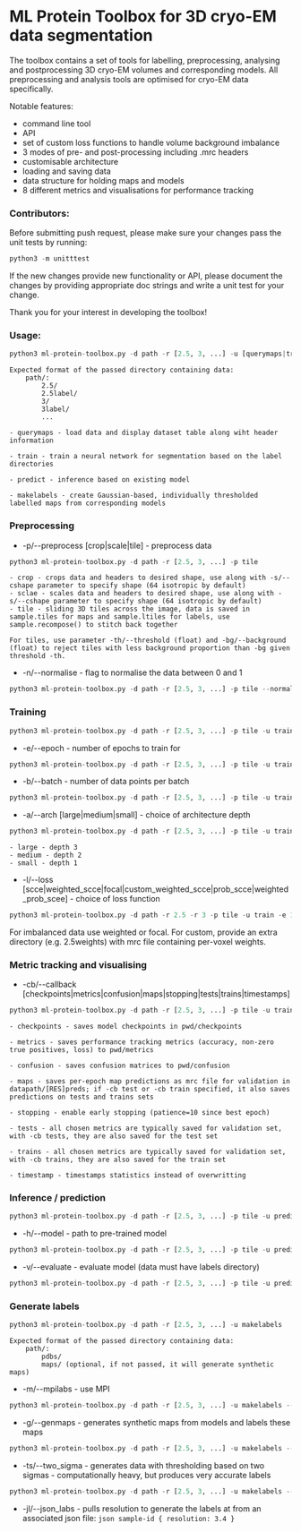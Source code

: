 # ML Protein Toolbox for 3D cryo-EM data segmentation

The toolbox contains a set of tools for labelling, preprocessing, analysing and postprocessing 3D cryo-EM volumes and corresponding models. All preprocessing and analysis tools are optimised for cryo-EM data specifically.

Notable features:
 * command line tool
 * API
 * set of custom loss functions to handle volume background imbalance
 * 3 modes of pre- and post-processing including .mrc headers
 * customisable architecture
 * loading and saving data
 * data structure for holding maps and models
 * 8 different metrics and visualisations for performance tracking

### Contributors:
Before submitting push request, please make sure your changes pass the unit tests by running:
```python
python3 -m unitttest
```
If the new changes provide new functionality or API, please document the changes by providing appropriate doc strings and write a unit test for your change.

Thank you for your interest in developing the toolbox!

### Usage:

```python
python3 ml-protein-toolbox.py -d path -r [2.5, 3, ...] -u [querymaps|train|predict|makelabels]
```

    Expected format of the passed directory containing data:
        path/:
            2.5/
            2.5label/
            3/
            3label/
            ...

    - querymaps - load data and display dataset table along wiht header information

    - train - train a neural network for segmentation based on the label directories

    - predict - inference based on existing model

    - makelabels - create Gaussian-based, individually thresholded labelled maps from corresponding models 

### Preprocessing

 * -p/--preprocess [crop|scale|tile] - preprocess data

```python
python3 ml-protein-toolbox.py -d path -r [2.5, 3, ...] -p tile
```

    - crop - crops data and headers to desired shape, use along with -s/--cshape parameter to specify shape (64 isotropic by default)
    - sclae - scales data and headers to desired shape, use along with -s/--cshape parameter to specify shape (64 isotropic by default)
    - tile - sliding 3D tiles across the image, data is saved in sample.tiles for maps and sample.ltiles for labels, use sample.recompose() to stitch back together

    For tiles, use parameter -th/--threshold (float) and -bg/--background (float) to reject tiles with less background proportion than -bg given threshold -th.

 * -n/--normalise - flag to normalise the data between 0 and 1

```python
python3 ml-protein-toolbox.py -d path -r [2.5, 3, ...] -p tile --normalise
```

### Training

```python
python3 ml-protein-toolbox.py -d path -r [2.5, 3, ...] -p tile -u train
```

 * -e/--epoch - number of epochs to train for

```python
python3 ml-protein-toolbox.py -d path -r [2.5, 3, ...] -p tile -u train -e 100
```

 * -b/--batch - number of data points per batch

```python
python3 ml-protein-toolbox.py -d path -r [2.5, 3, ...] -p tile -u train -e 100 -b 10
```

 * -a/--arch [large|medium|small] - choice of architecture depth

```python
python3 ml-protein-toolbox.py -d path -r [2.5, 3, ...] -p tile -u train -e 100 -b 10 -a large
```
    - large - depth 3
    - medium - depth 2
    - small - depth 1

 * -l/--loss [scce|weighted_scce|focal|custom_weighted_scce|prob_scce|weighted_prob_scee] - choice of loss function

```python
python3 ml-protein-toolbox.py -d path -r 2.5 -r 3 -p tile -u train -e 100 -b 10 -a large - l weighted_scce
```

   For imbalanced data use weighted or focal. For custom, provide an extra directory (e.g. 2.5weights) with mrc file containing per-voxel weights.

### Metric tracking and visualising

 * -cb/--callback [checkpoints|metrics|confusion|maps|stopping|tests|trains|timestamps]

```python
python3 ml-protein-toolbox.py -d path -r [2.5, 3, ...] -p tile -u train -e 100 -b 10 -a large - l weighted_scce -cb metrics -cb confusion -cb maps
```

    - checkpoints - saves model checkpoints in pwd/checkpoints

    - metrics - saves performance tracking metrics (accuracy, non-zero true positives, loss) to pwd/metrics

    - confusion - saves confusion matrices to pwd/confusion

    - maps - saves per-epoch map predictions as mrc file for validation in datapath/[RES]preds; if -cb test or -cb train specified, it also saves predictions on tests and trains sets

    - stopping - enable early stopping (patience=10 since best epoch)

    - tests - all chosen metrics are typically saved for validation set, with -cb tests, they are also saved for the test set

    - trains - all chosen metrics are typically saved for validation set, with -cb trains, they are also saved for the train set

    - timestamp - timestamps statistics instead of overwritting

### Inference / prediction

```python
python3 ml-protein-toolbox.py -d path -r [2.5, 3, ...] -p tile -u predict
```

 * -h/--model - path to pre-trained model

```python
python3 ml-protein-toolbox.py -d path -r [2.5, 3, ...] -p tile -u predict --model path/to/model
```

 * -v/--evaluate - evaluate model (data must have labels directory)

```python
python3 ml-protein-toolbox.py -d path -r [2.5, 3, ...] -p tile -u predict --evaluate
```

### Generate labels

```python
python3 ml-protein-toolbox.py -d path -r [2.5, 3, ...] -u makelabels
```
    Expected format of the passed directory containing data:
        path/:
            pdbs/
            maps/ (optional, if not passed, it will generate synthetic maps)

 * -m/--mpilabs - use MPI

```python
python3 ml-protein-toolbox.py -d path -r [2.5, 3, ...] -u makelabels --mpilabs
```

 * -g/--genmaps - generates synthetic maps from models and labels these maps

```python
python3 ml-protein-toolbox.py -d path -r [2.5, 3, ...] -u makelabels --genmaps
```

 * -ts/--two_sigma - generates data with thresholding based on two sigmas - computationally heavy, but produces very accurate labels

```python
python3 ml-protein-toolbox.py -d path -r [2.5, 3, ...] -u makelabels --mpilabs -ts
```

 * -jl/--json_labs - pulls resolution to generate the labels at from an associated json file:
        ```json
        sample-id {
            resolution: 3.4
        }
        ```

